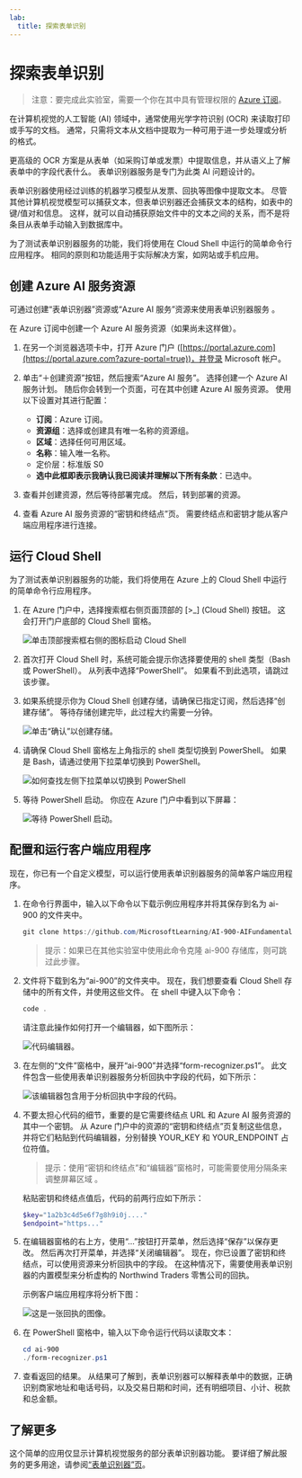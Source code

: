 ```yaml
---
lab:
  title: 探索表单识别
---
```


# 探索表单识别

> 注意：要完成此实验室，需要一个你在其中具有管理权限的 [Azure 订阅](https://azure.microsoft.com/free?azure-portal=true)。

在计算机视觉的人工智能 (AI) 领域中，通常使用光学字符识别 (OCR) 来读取打印或手写的文档。 通常，只需将文本从文档中提取为一种可用于进一步处理或分析的格式。

更高级的 OCR 方案是从表单（如采购订单或发票）中提取信息，并从语义上了解表单中的字段代表什么。 表单识别器服务是专门为此类 AI 问题设计的。

表单识别器使用经过训练的机器学习模型从发票、回执等图像中提取文本。 尽管其他计算机视觉模型可以捕获文本，但表单识别器还会捕获文本的结构，如表中的键/值对和信息。 这样，就可以自动捕获原始文件中的文本之间的关系，而不是将条目从表单手动输入到数据库中。 

为了测试表单识别器服务的功能，我们将使用在 Cloud Shell 中运行的简单命令行应用程序。 相同的原则和功能适用于实际解决方案，如网站或手机应用。

## 创建 Azure AI 服务资源

可通过创建“表单识别器”资源或“Azure AI 服务”资源来使用表单识别器服务 。

在 Azure 订阅中创建一个 Azure AI 服务资源（如果尚未这样做）。

1. 在另一个浏览器选项卡中，打开 Azure 门户 ([https://portal.azure.com](https://portal.azure.com?azure-portal=true))，并登录 Microsoft 帐户。

1. 单击“&#65291;创建资源”按钮，然后搜索“Azure AI 服务”。 选择创建一个 Azure AI 服务计划。 随后你会转到一个页面，可在其中创建 Azure AI 服务资源。 使用以下设置对其进行配置：
    - **订阅**：Azure 订阅。
    - **资源组**：选择或创建具有唯一名称的资源组。
    - **区域**：选择任何可用区域。
    - **名称**：输入唯一名称。
    - 定价层：标准版 S0
    - **选中此框即表示我确认我已阅读并理解以下所有条款**：已选中。

1. 查看并创建资源，然后等待部署完成。 然后，转到部署的资源。

1. 查看 Azure AI 服务资源的“密钥和终结点”页。 需要终结点和密钥才能从客户端应用程序进行连接。

## 运行 Cloud Shell

为了测试表单识别器服务的功能，我们将使用在 Azure 上的 Cloud Shell 中运行的简单命令行应用程序。 

1. 在 Azure 门户中，选择搜索框右侧页面顶部的 [>_] (Cloud Shell) 按钮。 这会打开门户底部的 Cloud Shell 窗格。 

    ![单击顶部搜索框右侧的图标启动 Cloud Shell](media/analyze-receipts/powershell-portal-guide-1.png)

1. 首次打开 Cloud Shell 时，系统可能会提示你选择要使用的 shell 类型（Bash 或 PowerShell）。 从列表中选择“PowerShell”。 如果看不到此选项，请跳过该步骤。  

1. 如果系统提示你为 Cloud Shell 创建存储，请确保已指定订阅，然后选择“创建存储”。 等待存储创建完毕，此过程大约需要一分钟。

    ![单击“确认”以创建存储。](media/analyze-receipts/powershell-portal-guide-2.png)

1. 请确保 Cloud Shell 窗格左上角指示的 shell 类型切换到 PowerShell。 如果是 Bash，请通过使用下拉菜单切换到 PowerShell。

    ![如何查找左侧下拉菜单以切换到 PowerShell](media/analyze-receipts/powershell-portal-guide-3.png) 

1. 等待 PowerShell 启动。 你应在 Azure 门户中看到以下屏幕：  

    ![等待 PowerShell 启动。](media/analyze-receipts/powershell-prompt.png) 

## 配置和运行客户端应用程序

现在，你已有一个自定义模型，可以运行使用表单识别器服务的简单客户端应用程序。

1. 在命令行界面中，输入以下命令以下载示例应用程序并将其保存到名为 ai-900 的文件夹中。

    ```PowerShell
    git clone https://github.com/MicrosoftLearning/AI-900-AIFundamentals ai-900
    ```

    >提示：如果已在其他实验室中使用此命令克隆 ai-900 存储库，则可跳过此步骤。

1. 文件将下载到名为“ai-900”的文件夹中。 现在，我们想要查看 Cloud Shell 存储中的所有文件，并使用这些文件。 在 shell 中键入以下命令：

    ```PowerShell
    code .
    ```

    请注意此操作如何打开一个编辑器，如下图所示： 

    ![代码编辑器。](media/analyze-receipts/powershell-portal-guide-4.png)

1. 在左侧的“文件”窗格中，展开“ai-900”并选择“form-recognizer.ps1”。 此文件包含一些使用表单识别器服务分析回执中字段的代码，如下所示：

    ![该编辑器包含用于分析回执中字段的代码。](media/analyze-receipts/recognize-receipt-code.png)

1. 不要太担心代码的细节，重要的是它需要终结点 URL 和 Azure AI 服务资源的其中一个密钥。 从 Azure 门户中的资源的“密钥和终结点”页复制这些信息，并将它们粘贴到代码编辑器，分别替换 YOUR_KEY 和 YOUR_ENDPOINT 占位符值。

    > 提示：使用“密钥和终结点”和“编辑器”窗格时，可能需要使用分隔条来调整屏幕区域  。

    粘贴密钥和终结点值后，代码的前两行应如下所示：

    ```PowerShell
    $key="1a2b3c4d5e6f7g8h9i0j...."    
    $endpoint="https..."
    ```

1. 在编辑器窗格的右上方，使用“...”按钮打开菜单，然后选择“保存”以保存更改。 然后再次打开菜单，并选择“关闭编辑器”。 现在，你已设置了密钥和终结点，可以使用资源来分析回执中的字段。 在这种情况下，需要使用表单识别器的内置模型来分析虚构的 Northwind Traders 零售公司的回执。

    示例客户端应用程序将分析下图：

    ![这是一张回执的图像。](media/analyze-receipts/receipt.jpg)

1. 在 PowerShell 窗格中，输入以下命令运行代码以读取文本：

    ```PowerShell
    cd ai-900
    ./form-recognizer.ps1
    ```

1. 查看返回的结果。 从结果可了解到，表单识别器可以解释表单中的数据，正确识别商家地址和电话号码，以及交易日期和时间，还有明细项目、小计、税款和总金额。

## 了解更多

这个简单的应用仅显示计算机视觉服务的部分表单识别器功能。 要详细了解此服务的更多用途，请参阅[“表单识别器”页](https://docs.microsoft.com/azure/applied-ai-services/form-recognizer/overview)。
